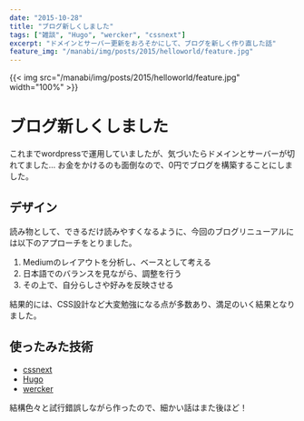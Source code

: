 ```yaml
---
date: "2015-10-28"
title: "ブログ新しくしました"
tags: ["雑談", "Hugo", "wercker", "cssnext"]
excerpt: "ドメインとサーバー更新をおろそかにして、ブログを新しく作り直した話"
feature_img: "/manabi/img/posts/2015/helloworld/feature.jpg"
---
```


{{< img src="/manabi/img/posts/2015/helloworld/feature.jpg" width="100%" >}}

# ブログ新しくしました

これまでwordpressで運用していましたが、気づいたらドメインとサーバーが切れてました...
お金をかけるのも面倒なので、0円でブログを構築することにしました。

## デザイン

読み物として、できるだけ読みやすくなるように、今回のブログリニューアルには以下のアプローチをとりました。

1. Mediumのレイアウトを分析し、ベースとして考える
2. 日本語でのバランスを見ながら、調整を行う
3. その上で、自分らしさや好みを反映させる

結果的には、CSS設計など大変勉強になる点が多数あり、満足のいく結果となりました。

## 使ったみた技術

- [cssnext](http://cssnext.io/)
- [Hugo](https://gohugo.io/)
- [wercker](http://wercker.com/)

結構色々と試行錯誤しながら作ったので、細かい話はまた後ほど！
